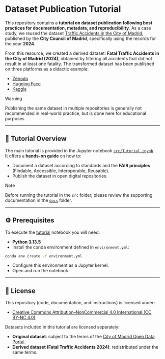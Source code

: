 # Dataset Publication Tutorial

This repository contains a **tutorial on dataset publication following best practices for documentation, metadata, and reproducibility**. As a case study, we reused the dataset [Traffic Accidents in the City of Madrid](https://datos.madrid.es/portal/site/egob/menuitem.c05c1f754a33a9fbe4b2e4b284f1a5a0/?vgnextoid=7c2843010d9c3610VgnVCM2000001f4a900aRCRD&vgnextchannel=374512b9ace9f310VgnVCM100000171f5a0aRCRD&vgnextfmt=default), published by the **City Council of Madrid**, specifically using the records for the year **2024**.  

From this resource, we created a derived dataset: **Fatal Traffic Accidents in the City of Madrid (2024)**, obtained by filtering all accidents that did not result in at least one fatality. The transformed dataset has been published on three platforms as a didactic example:  
- [Zenodo](https://doi.org/10.5281/zenodo.17054802)  
- [Hugging Face](https://huggingface.co/datasets/dcdc-upm/fatal_traffic_accidents_in_the_city_of_madrid_2024)
- [Kaggle](https://www.kaggle.com/datasets/ibaiguillenpacho/fatal-traffic-accidents-in-the-city-of-madrid-2024/)

> [!WARNING]
> Publishing the same dataset in multiple repositories is generally not recommended in real-world practice, but is done here for educational purposes.
---

## 📖 Tutorial Overview  

The main tutorial is provided in the Jupyter notebook [`src/Tutorial.ipynb`](src/Tutorial.ipynb).  
It offers a **hands-on guide** on how to:  
- Document a dataset according to standards and the **FAIR principles** (Findable, Accessible, Interoperable, Reusable).  
- Publish the dataset in open digital repositories.  

> [!NOTE]  
> Before running the tutorial in the `src` folder, please review the supporting documentation in the [`docs`](./docs) folder.  

---

## ⚙️ Prerequisites  
To execute the [tutorial](src/Tutorial.ipynb) notebook you will need:  
- **Python 3.13.5**  
- Install the conda environment defined in `environment.yml`:  
```bash
conda env create -f environment.yml
```
- Configure this environment as a Jupyter kernel.
- Open and run the notebook

---

## 📜 License  

This repository (code, documentation, and instructions) is licensed under:  
- [Creative Commons Attribution–NonCommercial 4.0 International (CC BY-NC 4.0)](https://creativecommons.org/licenses/by-nc/4.0/)  

Datasets included in this tutorial are licensed separately:  
- **Original dataset**: subject to the terms of the [City of Madrid Open Data Portal](https://datos.madrid.es/egob/catalogo/aviso-legal).  
- **Derived dataset (Fatal Traffic Accidents 2024)**: redistributed under the same terms. 
